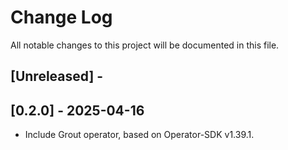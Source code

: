 # Change Log

All notable changes to this project will be documented in this file.

## [Unreleased] -

## [0.2.0] - 2025-04-16

- Include Grout operator, based on Operator-SDK v1.39.1.
